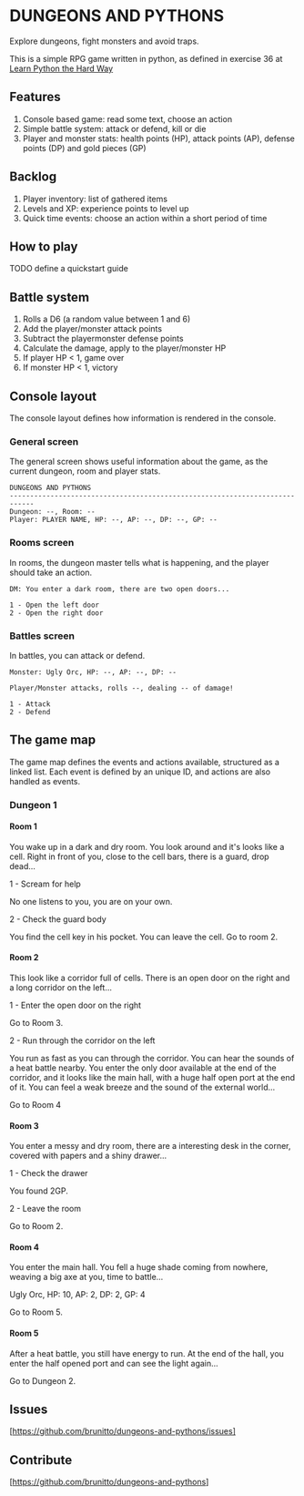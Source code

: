 # DUNGEONS AND PYTHONS

Explore dungeons, fight monsters and avoid traps.

This is a simple RPG game written in python, as defined in exercise 36 at
[Learn Python the Hard Way](https://learnpythonthehardway.org/book/ex36.html)

## Features

1. Console based game: read some text, choose an action
2. Simple battle system: attack or defend, kill or die
3. Player and monster stats: health points (HP), attack points (AP), defense
points (DP) and gold pieces (GP)

## Backlog

1. Player inventory: list of gathered items
2. Levels and XP: experience points to level up
3. Quick time events: choose an action within a short period of time

## How to play

TODO define a quickstart guide

## Battle system

1. Rolls a D6 (a random value between 1 and 6)
2. Add the player/monster attack points
3. Subtract the playermonster defense points
4. Calculate the damage, apply to the player/monster HP
5. If player HP < 1, game over
6. If monster HP < 1, victory

## Console layout

The console layout defines how information is rendered in the console.

### General screen

The general screen shows useful information about the game, as the current
dungeon, room and player stats.

    DUNGEONS AND PYTHONS
    ----------------------------------------------------------------------------
    Dungeon: --, Room: --
    Player: PLAYER NAME, HP: --, AP: --, DP: --, GP: --

### Rooms screen

In rooms, the dungeon master tells what is happening, and the player should
take an action.

    DM: You enter a dark room, there are two open doors...

    1 - Open the left door
    2 - Open the right door

### Battles screen

In battles, you can attack or defend.

    Monster: Ugly Orc, HP: --, AP: --, DP: --

    Player/Monster attacks, rolls --, dealing -- of damage!

    1 - Attack
    2 - Defend

## The game map

The game map defines the events and actions available, structured as a linked
list. Each event is defined by an unique ID, and actions are also handled as
events.

### Dungeon 1

#### Room 1

You wake up in a dark and dry room. You look around and it's looks like a cell.
Right in front of you, close to the cell bars, there is a guard, drop dead...

1 - Scream for help

No one listens to you, you are on your own.

2 - Check the guard body

You find the cell key in his pocket. You can leave the cell. Go to room 2.

#### Room 2

This look like a corridor full of cells. There is an open door on the right and
a long corridor on the left...

1 - Enter the open door on the right

Go to Room 3.

2 - Run through the corridor on the left

You run as fast as you can through the corridor. You can hear the sounds of a
heat battle nearby. You enter the only door available at the end of the
corridor, and it looks like the main hall, with a huge half open port at the
end of it. You can feel a weak breeze and the sound of the external world...

Go to Room 4

#### Room 3

You enter a messy and dry room, there are a interesting desk in the corner,
covered with papers and a shiny drawer...

1 - Check the drawer

You found 2GP.

2 - Leave the room

Go to Room 2.

#### Room 4

You enter the main hall. You fell a huge shade coming from nowhere, weaving a
big axe at you, time to battle...

Ugly Orc, HP: 10, AP: 2, DP: 2, GP: 4

Go to Room 5.

#### Room 5

After a heat battle, you still have energy to run. At the end of the hall,
you enter the half opened port and can see the light again...

Go to Dungeon 2.

## Issues

[https://github.com/brunitto/dungeons-and-pythons/issues]

## Contribute

[https://github.com/brunitto/dungeons-and-pythons]

